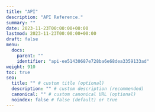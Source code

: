 ```yaml
---
title: "API"
description: "API Reference."
summary: ""
date: 2023-11-23T00:00:00+00:00
lastmod: 2023-11-23T00:00:00+00:00
draft: false
menu:
  docs:
    parent: ""
    identifier: "api-ee51430687e728ba6e68dea3359133ad"
weight: 910
toc: true
seo:
  title: "" # custom title (optional)
  description: "" # custom description (recommended)
  canonical: "" # custom canonical URL (optional)
  noindex: false # false (default) or true
---
```

